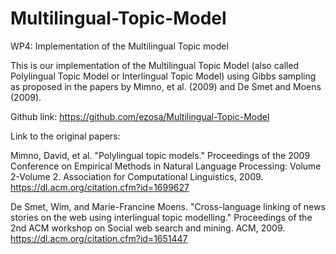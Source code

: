 # Multilingual-Topic-Model
WP4: Implementation of the Multilingual Topic model

This is our implementation of the Multilingual Topic Model (also called Polylingual Topic Model or Interlingual Topic Model) using Gibbs sampling as proposed in the papers by Mimno, et al. (2009) and De Smet and Moens (2009).

Github link: https://github.com/ezosa/Multilingual-Topic-Model

Link to the original papers: 

Mimno, David, et al. "Polylingual topic models." Proceedings of the 2009 Conference on Empirical Methods in Natural Language Processing: Volume 2-Volume 2. Association for Computational Linguistics, 2009. https://dl.acm.org/citation.cfm?id=1699627

De Smet, Wim, and Marie-Francine Moens. "Cross-language linking of news stories on the web using interlingual topic modelling." Proceedings of the 2nd ACM workshop on Social web search and mining. ACM, 2009. https://dl.acm.org/citation.cfm?id=1651447
